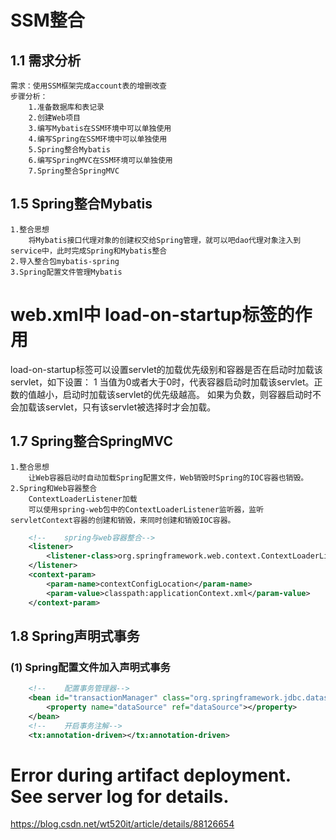 # SSM整合

## 1.1 需求分析
    需求：使用SSM框架完成account表的增删改查
    步骤分析：
        1.准备数据库和表记录
        2.创建Web项目
        3.编写Mybatis在SSM环境中可以单独使用
        4.编写Spring在SSM环境中可以单独使用
        5.Spring整合Mybatis
        6.编写SpringMVC在SSM环境可以单独使用
        7.Spring整合SpringMVC
 
 ## 1.5 Spring整合Mybatis
    1.整合思想
        将Mybatis接口代理对象的创建权交给Spring管理，就可以吧dao代理对象注入到service中，此时完成Spring和Mybatis整合
    2.导入整合包mybatis-spring
    3.Spring配置文件管理Mybatis
        
    
# web.xml中 load-on-startup标签的作用
 load-on-startup标签可以设置servlet的加载优先级别和容器是否在启动时加载该servlet，如下设置：
 <load-on-startup>1</load-on-startup>
 当值为0或者大于0时，代表容器启动时加载该servlet。正数的值越小，启动时加载该servlet的优先级越高。
 如果为负数，则容器启动时不会加载该servlet，只有该servlet被选择时才会加载。

 
 ## 1.7 Spring整合SpringMVC
    1.整合思想
        让Web容器启动时自动加载Spring配置文件，Web销毁时Spring的IOC容器也销毁。
    2.Spring和Web容器整合
        ContextLoaderListener加载
        可以使用spring-web包中的ContextLoaderListener监听器，监听servletContext容器的创建和销毁，来同时创建和销毁IOC容器。

```xml
    <!--    spring与web容器整合-->
    <listener>
        <listener-class>org.springframework.web.context.ContextLoaderListener</listener-class>
    </listener>
    <context-param>
        <param-name>contextConfigLocation</param-name>
        <param-value>classpath:applicationContext.xml</param-value>
    </context-param>
```

## 1.8 Spring声明式事务
### (1) Spring配置文件加入声明式事务
```xml
    <!--    配置事务管理器-->
    <bean id="transactionManager" class="org.springframework.jdbc.datasource.DataSourceTransactionManager">
        <property name="dataSource" ref="dataSource"></property>
    </bean>
    <!--    开启事务注解-->
    <tx:annotation-driven></tx:annotation-driven>
```


# Error during artifact deployment. See server log for details.
https://blog.csdn.net/wt520it/article/details/88126654